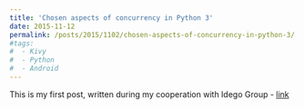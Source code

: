 ```yaml
---
title: 'Chosen aspects of concurrency in Python 3'
date: 2015-11-12
permalink: /posts/2015/1102/chosen-aspects-of-concurrency-in-python-3/
#tags:
#  - Kivy
#  - Python
#  - Android
---
```


This is my first post, written during my cooperation with Idego Group - <a href="https://idego-group.com/blog/chosen-aspects-of-concurrency-in-python-3/" target="_blank">link</a>
